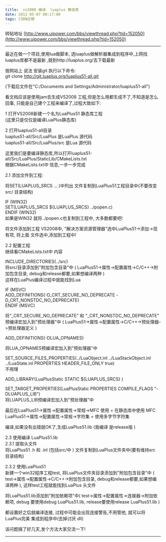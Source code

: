```yaml
---
title:  vs2008 编译  luaplus 静态库
date: 2011-05-07 08:17:00
tags: CSDN迁移
---
```

   转贴地址 [http://www.uipower.com/bbs/viewthread.php?tid=152050](http://www.uipower.com/bbs/viewthread.php?tid=152050)

 

 

 

 


--------
最近在做一个项目,使用lua做脚本, 选luaplus做解析器集成到程序中,上网找 luaplus库都不是最新 ,就到http://luaplus.org/去下载最新   
  
按网站上 说法 安装git 执行以下命令:  
 git clone http://git.luaplus.org/luaplus51-all.git  
  
(下载后文件在"C:/Documents and Settings/Administrator/luaplus51-all")  
  
看文档应该是使用jam去生成VS2008 工程,但是怎么用都生成不了,不知道是怎么回事, 只能是自己建个工程来编译了,过程大致如下:  
  
  
1 打开VS2008新建一个名为LuaPlus51 静态库工程  
 (这里只是仅仅是编译LuaPlus静态库)  
  
2 打开luaplus51-all目录  
 luaplus51-all/Src/LuaPlus 是LuaPlus 源代码  
 luaplus51-all/Src/LuaPlus/src 是Lua 源代码  
   
 这里我们是要编译静态库,所以打开luaplus51-all/Src/LuaPlus/StaticLib/CMakeLists.txt  
 根据CMakeLists.txt中 信息,一步一步完成  
  
 2.1 添加文件到工程:  
   
 将SET(LUAPLUS_SRCS ... )中列出 文件复制到LuaPlus51工程目录中(不要改变src/ 目录结构)  
   
 IF (WIN32)  
SET(LUAPLUS_SRCS ${LUAPLUS_SRCS} ../popen.c)  
 ENDIF (WIN32)  
 如果是WIN32 就将../popen.c也复制到工程中, 大多数都要吧!  
   
 将文件添加到工程 VS2008中, "解决方案资源管理器"选中LuaPlus51->添加->现有项, 将上面 文件选中,添加到工程中!  
  
 2.2 配置工程  
 继续看CMakeLists.txt中 内容  
  
 INCLUDE_DIRECTORIES(../src)  
 将src/目录添加到"附加包含目录"中 ( LuaPlus51->属性->配置属性->C/C++->附加包含目录, debug和release都要,如果想编译两种 )  
 这样在LuaPlus编译过程中就能找到Lua  
  
 IF (MSVC)  
 ADD_DEFINITIONS(-D_CRT_SECURE_NO_DEPRECATE -D_CRT_NONSTDC_NO_DEPRECATE)  
 ENDIF (MSVC)  
  
 将"_CRT_SECURE_NO_DEPRECATE" 和 "_CRT_NONSTDC_NO_DEPRECATE" 预编译宏加入到"预处理器"中 ( LuaPlus51->属性->配置属性->C/C++->预处理器->预处理器定义 )  
  
 ADD_DEFINITIONS(-DLUA_OPNAMES)  
   
 将LUA_OPNAMES预编译宏加入到"预处理器"中  
  
 SET_SOURCE_FILES_PROPERTIES(../LuaObject.inl ../LuaStackObject.inl ../LuaState.inl PROPERTIES HEADER_FILE_ONLY true)  
 不用理  
  
 ADD_LIBRARY(LuaPlusStatic STATIC ${LUAPLUS_SRCS} )  
   
 SET_TARGET_PROPERTIES(LuaPlusStatic PROPERTIES COMPILE_FLAGS "-DLUAPLUS_LIB")  
 将LUAPLUS_LIB预编译宏加入到"预处理器"中  
   
 最后在LuaPlus51->属性->配置属性->常规->MFC 使用 = 在静态库中使用 MFC  
LuaPlus51->属性->配置属性->常规->字符集 = 使用多字节字符集  
   
 编译,如果没有出错就OK了,生成LuaPlus51.lib (我编译 是release版 )  
  
 2.3 使用编译 LuaPlus51.lib  
 2.3.1 提取头文件  
 将LuaPlus51 .h 和 .inl (包括src/中 ) 文件复制到LuaPlus文件夹中(要有维持src 目录结构)  
   
 2.3.2 使用LuaPlus51  
 新建一个win32程序工程test, 将LuaPlus文件夹目录添加到"附加包含目录"中 ( test->属性->配置属性->C/C++->附加包含目录, debug和release都要,如果想编译两种 ), 这样test工程就能找到LuaPlus 头文件  
  
 将LuaPlus51.lib添加到"附加依赖项"中( test->属性->配置属性->连接器->附加依赖项, debug 要使用debug LuaPlus51.lib, release要使用release LuaPlus51.lib )  
   
 都设置好之后就编译连接, 过程中可能会出现连接警告,不用管他, 就可以将LuaPlus完美 集成到程序中(去掉讨厌 dll)  
  
  
该问题搞了好几天,发个方法大家交流一下! 

 

 


--------
   
 